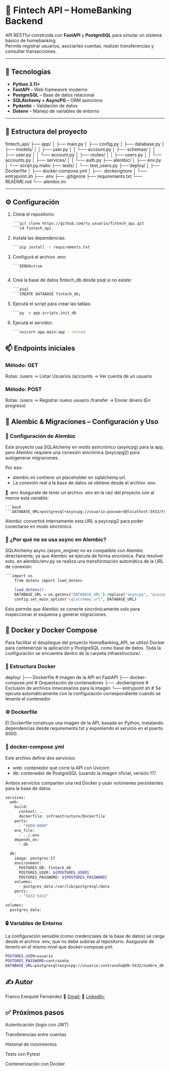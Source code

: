# 🏦 Fintech API – HomeBanking Backend

API RESTful construida con **FastAPI** y **PostgreSQL** para simular un sistema básico de homebanking.  
Permite registrar usuarios, asociarles cuentas, realizar transferencias y consultar transacciones.

---

## 🚀 Tecnologías

- **Python 3.11+**
- **FastAPI** – Web framework moderno
- **PostgreSQL** – Base de datos relacional
- **SQLAlchemy + AsyncPG** – ORM asíncrono
- **Pydantic** – Validación de datos
- **Dotenv** – Manejo de variables de entorno

---

## 📁 Estructura del proyecto

fintech_api/
├── app/
│ ├── main.py
│ ├── config.py
│ ├── database.py
│ ├── models/
│ │ ├── user.py
│ │ └── account.py
│ ├── schemas/
│ │ ├── user.py
│ │ └── account.py
│ ├── routes/
│ │ ├── users.py
│ │ └── accounts.py
│ ├── services/
│ │ └── auth.py
├── alembic/
│ ├── env.py
│ └── script.py.mako
├── tests/
│ └── test_users.py
├── deploy/
│ ├── Dockerfile
│ ├── docker-compose.yml
│ ├── .dockerignore
│ └── entrypoint.sh 
├── .env
├── .gitignore
├── requirements.txt
└── README.md
└── alembic.ini

---

## ⚙️ Configuración

1. Cloná el repositorio:
   ```bash
   ```git clone https://github.com/tu_usuario/fintech_api.git
   ```cd fintech_api


2. Instalá las dependencias:

    ```bash
    ```pip install -r requirements.txt


3. Configurá el archivo .env:

    ``` 'DATABASE_URL=postgresql+asyncpg://postgres:tu_contraseña@localhost:5432/fintech_db'
    ```DEBUG=true


4. Creá la base de datos fintech_db desde psql si no existe:
    
    ```bash
    ```psql
    ```CREATE DATABASE fintech_db;

5. Ejecutá el script para crear las tablas:

    ```bash
    ```py -m app.scripts.init_db


6. Ejecutá el servidor:
    ```bash
    ```uvicorn app.main:app --reload


## 📫 Endpoints iniciales
### Método: GET
Rutas:
/users -> Listar Usuarios
/accounts -> Ver cuenta de un usuario

### Método: POST
Rutas:
/users -> Registrar nuevo usuario
/transfer -> Enviar dinero (En progreso)


## 📘 Alembic & Migraciones – Configuración y Uso
### 🔧 Configuración de Alembic
Este proyecto usa SQLAlchemy en modo asincrónico (asyncpg) para la app, pero Alembic requiere una conexión sincrónica (psycopg2) para autogenerar migraciones.

Por eso:
* alembic.ini contiene un placeholder en sqlalchemy.url.
* La conexión real a la base de datos se obtiene desde el archivo .env.

📂 .env
Asegurate de tener un archivo .env en la raíz del proyecto con al menos esta variable:
    
    ```bash
    ```DATABASE_URL=postgresql+asyncpg://usuario:password@localhost:5432/tu_base
Alembic convertirá internamente esta URL a psycopg2 para poder conectarse en modo sincrónico.

### 🧠 ¿Por qué no se usa async en Alembic?
SQLAlchemy async (async_engine) no es compatible con Alembic directamente, ya que Alembic se ejecuta de forma sincrónica.
Para resolver esto, en alembic/env.py se realiza una transformación automática de la URL de conexión:

```bash
```import os
    from dotenv import load_dotenv

    load_dotenv()
    DATABASE_URL = os.getenv("DATABASE_URL").replace("asyncpg", "psycopg2")
    config.set_main_option("sqlalchemy.url", DATABASE_URL)
```
Esto permite que Alembic se conecte sincrónicamente solo para inspeccionar el esquema y generar migraciones.


## 🐳 Docker y Docker Compose
Para facilitar el despliegue del proyecto HomeBanking_API, se utilizó Docker para contenerizar la aplicación y PostgreSQL como base de datos. Toda la configuración se encuentra dentro de la carpeta infraestructure/.

### 📁 Estructura Docker
deploy/
├── Dockerfile                # Imagen de la API en FastAPI
├── docker-compose.yml        # Orquestación de contenedores
├── .dockerignore             # Exclusión de archivos innecesarios para la imagen
└── entrypoint.sh             # Se ejecuta automáticamente con la configuración correspondiente cuando se levanta el contenedor

### ⚙️ Dockerfile
El Dockerfile construye una imagen de la API, basada en Python, instalando dependencias desde requirements.txt y exponiendo el servicio en el puerto 8000.

### 🧪 docker-compose.yml
Este archivo define dos servicios:
* web: contenedor que corre la API con Uvicorn
* db: contenedor de PostgreSQL (usando la imagen oficial, versión 17)

Ambos servicios comparten una red Docker y usan volúmenes persistentes para la base de datos.

```bash
services:
  web:
    build:
      context: ..
      dockerfile: infraestructure/Dockerfile
    ports:
      - "8000:8000"
    env_file:
      - ../.env
    depends_on:
      - db

  db:
    image: postgres:17
    environment:
      POSTGRES_DB: fintech_db
      POSTGRES_USER: ${POSTGRES_USER}
      POSTGRES_PASSWORD: ${POSTGRES_PASSWORD}
    volumes:
      - postgres_data:/var/lib/postgresql/data
    ports:
      - "5432:5432"

volumes:
  postgres_data:
```
### 🔒 Variables de Entorno
La configuración sensible (como credenciales de la base de datos) se carga desde el archivo .env, que no debe subirse al repositorio. Asegurate de tenerlo en el mismo nivel que docker-compose.yml.

```bash
POSTGRES_USER=usuario
POSTGRES_PASSWORD=contraseña
DATABASE_URL=postgresql+asyncpg://usuario:contraseña@db:5432/nombre_db
```



## ✍️ Autor
Franco Exequiel Fernández
📧 [Gmail:](frexe007@gmail.com)
🔗 [LinkedIn:](https://www.linkedin.com/in/franco-exequiel)



## ✅ Próximos pasos
 Autenticación (login con JWT)

 Transferencias entre cuentas

 Historial de movimientos

 Tests con Pytest

 Contenerización con Docker